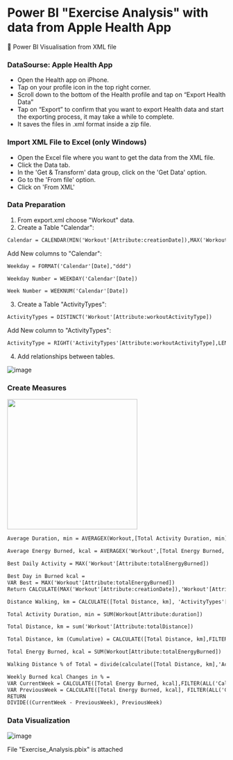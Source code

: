 # Power BI "Exercise Analysis" with data from Apple Health App
&#x1F4D7;
Power BI Visualisation from XML file

### DataSourse: Apple Health App
- Open the Health app on iPhone.
- Tap on your profile icon in the top right corner.
- Scroll down to the bottom of the Health profile and tap on “Export Health Data”
- Tap on “Export” to confirm that you want to export Health data and start the exporting process, it may take a while to complete.
- It saves the files in .xml format inside a zip file.

### Import XML File to Excel (only Windows)
- Open the Excel file where you want to get the data from the XML file.
- Click the Data tab.
- In the 'Get & Transform' data group, click on the 'Get Data' option.
- Go to the 'From file' option.
- Click on 'From XML'

### Data Preparation
1. From export.xml choose "Workout" data.
2. Create a Table "Calendar": <br />
```diff
Calendar = CALENDAR(MIN('Workout'[Attribute:creationDate]),MAX('Workout'[Attribute:creationDate]))
```
Add New columns to "Calendar":
```diff
Weekday = FORMAT('Calendar'[Date],"ddd")

Weekday Number = WEEKDAY('Calendar'[Date])

Week Number = WEEKNUM('Calendar'[Date])
```

3. Create a Table "ActivityTypes":
```diff
ActivityTypes = DISTINCT('Workout'[Attribute:workoutActivityType])
```
Add New column to "ActivityTypes":
```diff
ActivityType = RIGHT('ActivityTypes'[Attribute:workoutActivityType],LEN('ActivityTypes'[Attribute:workoutActivityType])-LEN("HKWorkoutActivityType"))
```
4. Add relationships between tables. 

![image](https://user-images.githubusercontent.com/44158648/153913961-601c2745-021a-489c-b0d2-35b1c7a022ea.png)

### Create Measures
<img src="https://user-images.githubusercontent.com/44158648/153914674-73b93321-0312-4f44-82c9-12a725c037f9.png" width="300" >

```diff
Average Duration, min = AVERAGEX(Workout,[Total Activity Duration, min])

Average Energy Burned, kcal = AVERAGEX('Workout',[Total Energy Burned, kcal])

Best Daily Activity = MAX('Workout'[Attribute:totalEnergyBurned])

Best Day in Burned kcal = 
VAR Best = MAX('Workout'[Attribute:totalEnergyBurned])
Return CALCULATE(MAX('Workout'[Attribute:creationDate]),'Workout'[Attribute:totalEnergyBurned] = Best)

Distance Walking, km = CALCULATE([Total Distance, km], 'ActivityTypes'[ActivityType]="Walking")

Total Activity Duration, min = SUM(Workout[Attribute:duration])

Total Distance, km = sum('Workout'[Attribute:totalDistance])

Total Distance, km (Cumulative) = CALCULATE([Total Distance, km],FILTER(ALLSELECTED('Calendar'),'Calendar'[Date] <= MAX(Workout[Attribute:creationDate])))

Total Energy Burned, kcal = SUM(Workout[Attribute:totalEnergyBurned])

Walking Distance % of Total = divide(calculate([Total Distance, km],'ActivityTypes'[ActivityType]="Walking"),[Total Distance, km])

Weekly Burned kcal Changes in % = 
VAR CurrentWeek = CALCULATE([Total Energy Burned, kcal],FILTER(ALL('Calendar'[Date]),WEEKNUM('Calendar'[Date]) = SELECTEDVALUE('Calendar'[Week Number])))
VAR PreviousWeek = CALCULATE([Total Energy Burned, kcal], FILTER(ALL('Calendar'[Date]),WEEKNUM('Calendar'[Date]) = SELECTEDVALUE('Calendar'[Week Number]) - 1))
RETURN
DIVIDE((CurrentWeek - PreviousWeek), PreviousWeek)
```

### Data Visualization
![image](https://user-images.githubusercontent.com/44158648/153914148-586313c3-5ce7-41bf-bfd2-05617e44e919.png)

File "Exercise_Analysis.pbix" is attached
